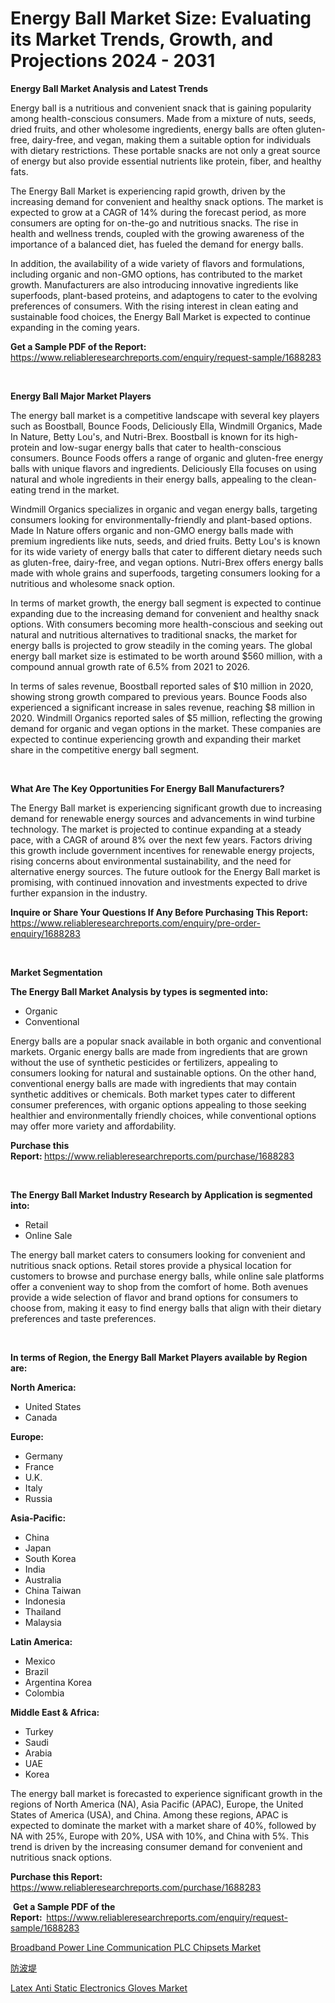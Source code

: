 <p><h1>Energy Ball Market Size: Evaluating its Market Trends, Growth, and Projections 2024 - 2031</h1></p><p><strong>Energy Ball Market Analysis and Latest Trends</strong></p>
<p><p>Energy ball is a nutritious and convenient snack that is gaining popularity among health-conscious consumers. Made from a mixture of nuts, seeds, dried fruits, and other wholesome ingredients, energy balls are often gluten-free, dairy-free, and vegan, making them a suitable option for individuals with dietary restrictions. These portable snacks are not only a great source of energy but also provide essential nutrients like protein, fiber, and healthy fats.</p><p>The Energy Ball Market is experiencing rapid growth, driven by the increasing demand for convenient and healthy snack options. The market is expected to grow at a CAGR of 14% during the forecast period, as more consumers are opting for on-the-go and nutritious snacks. The rise in health and wellness trends, coupled with the growing awareness of the importance of a balanced diet, has fueled the demand for energy balls.</p><p>In addition, the availability of a wide variety of flavors and formulations, including organic and non-GMO options, has contributed to the market growth. Manufacturers are also introducing innovative ingredients like superfoods, plant-based proteins, and adaptogens to cater to the evolving preferences of consumers. With the rising interest in clean eating and sustainable food choices, the Energy Ball Market is expected to continue expanding in the coming years.</p></p>
<p><strong>Get a Sample PDF of the Report:&nbsp;</strong> <a href="https://www.reliableresearchreports.com/enquiry/request-sample/1688283">https://www.reliableresearchreports.com/enquiry/request-sample/1688283</a></p>
<p>&nbsp;</p>
<p><strong>Energy Ball Major Market Players</strong></p>
<p><p>The energy ball market is a competitive landscape with several key players such as Boostball, Bounce Foods, Deliciously Ella, Windmill Organics, Made In Nature, Betty Lou's, and Nutri-Brex. Boostball is known for its high-protein and low-sugar energy balls that cater to health-conscious consumers. Bounce Foods offers a range of organic and gluten-free energy balls with unique flavors and ingredients. Deliciously Ella focuses on using natural and whole ingredients in their energy balls, appealing to the clean-eating trend in the market.</p><p>Windmill Organics specializes in organic and vegan energy balls, targeting consumers looking for environmentally-friendly and plant-based options. Made In Nature offers organic and non-GMO energy balls made with premium ingredients like nuts, seeds, and dried fruits. Betty Lou's is known for its wide variety of energy balls that cater to different dietary needs such as gluten-free, dairy-free, and vegan options. Nutri-Brex offers energy balls made with whole grains and superfoods, targeting consumers looking for a nutritious and wholesome snack option.</p><p>In terms of market growth, the energy ball segment is expected to continue expanding due to the increasing demand for convenient and healthy snack options. With consumers becoming more health-conscious and seeking out natural and nutritious alternatives to traditional snacks, the market for energy balls is projected to grow steadily in the coming years. The global energy ball market size is estimated to be worth around $560 million, with a compound annual growth rate of 6.5% from 2021 to 2026.</p><p>In terms of sales revenue, Boostball reported sales of $10 million in 2020, showing strong growth compared to previous years. Bounce Foods also experienced a significant increase in sales revenue, reaching $8 million in 2020. Windmill Organics reported sales of $5 million, reflecting the growing demand for organic and vegan options in the market. These companies are expected to continue experiencing growth and expanding their market share in the competitive energy ball segment.</p></p>
<p>&nbsp;</p>
<p><strong>What Are The Key Opportunities For Energy Ball Manufacturers?</strong></p>
<p><p>The Energy Ball market is experiencing significant growth due to increasing demand for renewable energy sources and advancements in wind turbine technology. The market is projected to continue expanding at a steady pace, with a CAGR of around 8% over the next few years. Factors driving this growth include government incentives for renewable energy projects, rising concerns about environmental sustainability, and the need for alternative energy sources. The future outlook for the Energy Ball market is promising, with continued innovation and investments expected to drive further expansion in the industry.</p></p>
<p><strong>Inquire or Share Your Questions If Any Before Purchasing This Report:</strong> <a href="https://www.reliableresearchreports.com/enquiry/pre-order-enquiry/1688283">https://www.reliableresearchreports.com/enquiry/pre-order-enquiry/1688283</a></p>
<p>&nbsp;</p>
<p><strong>Market Segmentation</strong></p>
<p><strong>The Energy Ball Market Analysis by types is segmented into:</strong></p>
<p><ul><li>Organic</li><li>Conventional</li></ul></p>
<p><p>Energy balls are a popular snack available in both organic and conventional markets. Organic energy balls are made from ingredients that are grown without the use of synthetic pesticides or fertilizers, appealing to consumers looking for natural and sustainable options. On the other hand, conventional energy balls are made with ingredients that may contain synthetic additives or chemicals. Both market types cater to different consumer preferences, with organic options appealing to those seeking healthier and environmentally friendly choices, while conventional options may offer more variety and affordability.</p></p>
<p><strong>Purchase this Report:&nbsp;</strong><a href="https://www.reliableresearchreports.com/purchase/1688283">https://www.reliableresearchreports.com/purchase/1688283</a></p>
<p>&nbsp;</p>
<p><strong>The Energy Ball Market Industry Research by Application is segmented into:</strong></p>
<p><ul><li>Retail</li><li>Online Sale</li></ul></p>
<p><p>The energy ball market caters to consumers looking for convenient and nutritious snack options. Retail stores provide a physical location for customers to browse and purchase energy balls, while online sale platforms offer a convenient way to shop from the comfort of home. Both avenues provide a wide selection of flavor and brand options for consumers to choose from, making it easy to find energy balls that align with their dietary preferences and taste preferences.</p></p>
<p>&nbsp;</p>
<p><strong>In terms of Region, the Energy Ball Market Players available by Region are:</strong></p>
<p>
    <p> <strong> North America: </strong>
        <ul>
            <li>United States</li>
            <li>Canada</li>
        </ul>
        </p> 
    <p> <strong> Europe: </strong>
        <ul>
            <li>Germany</li>
            <li>France</li>
            <li>U.K.</li>
            <li>Italy</li>
            <li>Russia</li>
        </ul>
        </p> 
    <p> <strong> Asia-Pacific: </strong>
        <ul>
            <li>China</li>
            <li>Japan</li>
            <li>South Korea</li>
            <li>India</li>
            <li>Australia</li>
            <li>China Taiwan</li>
            <li>Indonesia</li>
            <li>Thailand</li>
            <li>Malaysia</li>
        </ul>
        </p> 
    <p> <strong> Latin America: </strong>
        <ul>
            <li>Mexico</li>
            <li>Brazil</li>
            <li>Argentina Korea</li>
            <li>Colombia</li>
        </ul>
        </p> 
    <p> <strong> Middle East & Africa: </strong>
        <ul>
            <li>Turkey</li>
            <li>Saudi</li>
            <li>Arabia</li>
            <li>UAE</li>
            <li>Korea</li>
        </ul>
    </p>
    </p>
<p><p>The energy ball market is forecasted to experience significant growth in the regions of North America (NA), Asia Pacific (APAC), Europe, the United States of America (USA), and China. Among these regions, APAC is expected to dominate the market with a market share of 40%, followed by NA with 25%, Europe with 20%, USA with 10%, and China with 5%. This trend is driven by the increasing consumer demand for convenient and nutritious snack options.</p></p>
<p><strong>Purchase this Report: </strong><a href="https://www.reliableresearchreports.com/purchase/1688283">https://www.reliableresearchreports.com/purchase/1688283</a></p>
<p>&nbsp;<strong>Get a Sample PDF of the Report:&nbsp;&nbsp;</strong><a href="https://www.reliableresearchreports.com/enquiry/request-sample/1688283">https://www.reliableresearchreports.com/enquiry/request-sample/1688283</a></p>
<p><strong></strong></p>
<p><p><a href="https://www.linkedin.com/pulse/broadband-power-line-communication-plc-chipsets-market-size-growth-b63ce?trackingId=RcLRNO9f18Y%2BV%2FfRHUpDsg%3D%3D">Broadband Power Line Communication PLC Chipsets Market</a></p><p><a href="https://github.com/lily-u-genius/Market-Research-Report-List-1/blob/main/883773217512.md">防波堤</a></p><p><a href="https://www.linkedin.com/pulse/latex-anti-static-electronics-gloves-market-research-ciioe?trackingId=DxnGUAxaHVZoas1hfAolfw%3D%3D">Latex Anti Static Electronics Gloves Market</a></p></p>